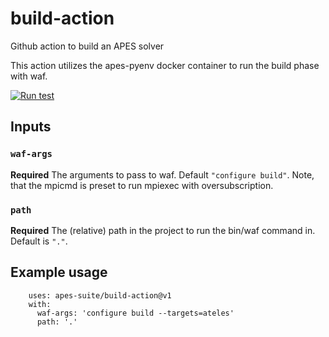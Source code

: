 # build-action
Github action to build an APES solver

This action utilizes the apes-pyenv docker container to run the
build phase with waf.

[![Run test](https://github.com/apes-suite/build-action/actions/workflows/test.yml/badge.svg)](https://github.com/apes-suite/build-action/actions/workflows/test.yml)

## Inputs

### `waf-args`

**Required** The arguments to pass to waf. Default `"configure build"`.
Note, that the mpicmd is preset to run mpiexec with oversubscription.

### `path`

**Required** The (relative) path in the project to run the bin/waf
command in.
Default is `"."`.


## Example usage

```
    uses: apes-suite/build-action@v1
    with:
      waf-args: 'configure build --targets=ateles'
      path: '.'
```
